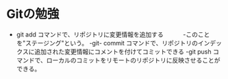 # Gitの勉強
- git add コマンドで、リポジトリに変更情報を追加する
　　　-このことを"ステージング"という。
-git- commit コマンドで、リポジトリのインデックスに追加された変更情報にコメントを付けてコミットできる
-git push コマンドで、ローカルのコミットをリモートのリポジトリに反映させることができる。